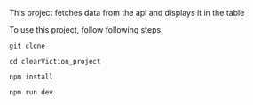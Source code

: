 This project fetches data from the api and displays it in the table 

To use this project, follow following steps. 

`git clone `

`cd clearViction_project`

`npm install`

`npm run dev` 
